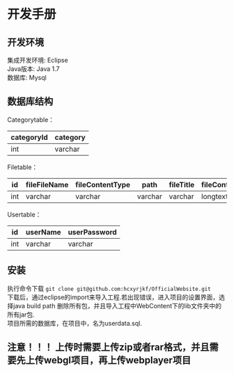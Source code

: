 # 开发手册  

## 开发环境
集成开发环境: Eclipse  
Java版本: Java 1.7  
数据库: Mysql  

## 数据库结构
Categorytable：  

|categoryId|category|   
|---|---|  
|int|varchar|  

Filetable：  

|id|fileFileName|fileContentType|path|fileTitle|fileContent|categoryId|  
|---|---|---|---|---|---|---|  
|int|varchar|varchar|varchar|varchar|longtext|int|  

Usertable：  

|id|userName|userPassword|  
|---|---|---|  
|int|varchar|varchar|  

## 安装
执行命令下载 `git clone git@github.com:hcxyrjkf/OfficialWebsite.git`  
下载后，通过eclipse的import来导入工程.若出现错误，进入项目的设置界面，选择java build path 删除所有包，并且导入工程中WebContent下的lib文件夹中的所有jar包.  
项目所需的数据库，在项目中，名为userdata.sql.  
## 注意！！！ 上传时需要上传zip或者rar格式，并且需要先上传webgl项目，再上传webplayer项目

